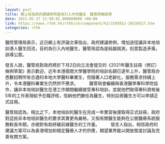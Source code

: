 ```yaml
---
layout: post
title: 網上有指政府建議修例是為引入內地醫生　醫管局稱誤導
date: 2021-05-27 21:50:01.000000000 +08:00
link: https://news.rthk.hk/rthk/ch/component/k2/1593012-20210527.htm
categories: rthk
---
```


醫院管理局表示，近日網上有評論文章指出，政府建議修例，增加途徑讓非本地培訓港人醫生回流，目的為引入內地醫生，醫管局認為是純屬揣測，刻意製造矛盾，誤導公眾。

發言人說，醫管局對政府將於下月2日向立法會提交的《2021年醫生註冊（修訂）條例草案》表示歡迎，近年本港兩間大學醫學院的培訓名額已逐年上升，醫管局亦悉數招聘所有合適的本地大學醫科畢業生，但隨著人口老齡化，服務需求持續上升，令本港醫科畢業生仍然供不應求。
　　 
醫管局會繼續與香港醫學專科學院協作，讓非本地培訓醫生在港工作期間繼續接受專科培訓，並就他們取得專科資格後5年的工作表現給予在職評核，信納他們勝任為醫生，特別註冊醫生方可以申請正式註冊。

醫管局認為，相比之下，本地培訓的醫生在完成一年實習後便取得正式註冊，政府對這些非本地培訓醫生的要求其實更為嚴格，又指有關醫生能夠在公營醫療系統服務較長年期，亦絕對有助紓緩前線醫生的工作量。
　　 
發言人指出，相信政府的建議方案可以為香港增加和穩定醫療人才的供應，期望業界能以開放態度討論及完善有關方案。
